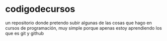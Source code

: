 # codigodecursos
un repositorio donde pretendo subir algunas de las cosas que hago en cursos de programación, muy simple porque apenas estoy aprendiendo los que es git y github 

